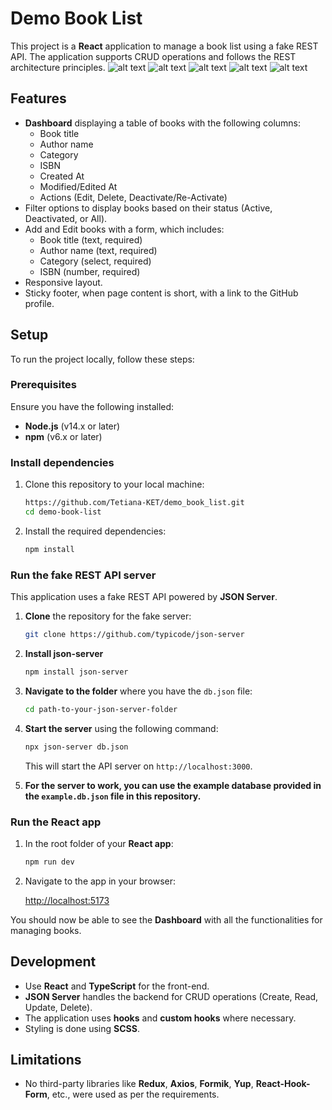 # Demo Book List

This project is a **React** application to manage a book list using a fake REST API. The application supports CRUD operations and follows the REST architecture principles.
![alt text](image.png)
![alt text](image-1.png)
![alt text](image-2.png)
![alt text](image-3.png)
![alt text](image-4.png)

## Features

- **Dashboard** displaying a table of books with the following columns:
  - Book title
  - Author name
  - Category
  - ISBN
  - Created At
  - Modified/Edited At
  - Actions (Edit, Delete, Deactivate/Re-Activate)
- Filter options to display books based on their status (Active, Deactivated, or All).
- Add and Edit books with a form, which includes:
  - Book title (text, required)
  - Author name (text, required)
  - Category (select, required)
  - ISBN (number, required)
- Responsive layout.
- Sticky footer, when page content is short, with a link to the GitHub profile.

## Setup

To run the project locally, follow these steps:

### Prerequisites

Ensure you have the following installed:

- **Node.js** (v14.x or later)
- **npm** (v6.x or later)

### Install dependencies

1. Clone this repository to your local machine:

   ```bash
   https://github.com/Tetiana-KET/demo_book_list.git
   cd demo-book-list
   ```

2. Install the required dependencies:

   ```bash
   npm install
   ```

### Run the fake REST API server

This application uses a fake REST API powered by **JSON Server**.

1. **Clone** the repository for the fake server:

   ```bash
   git clone https://github.com/typicode/json-server
   ```

2. **Install json-server**

   ```bash
   npm install json-server
   ```

3. **Navigate to the folder** where you have the `db.json` file:

   ```bash
   cd path-to-your-json-server-folder
   ```

4. **Start the server** using the following command:

   ```bash
   npx json-server db.json
   ```

   This will start the API server on `http://localhost:3000`.

5. **For the server to work, you can use the example database provided in the `example.db.json` file in this repository.**

### Run the React app

1. In the root folder of your **React app**:

   ```bash
   npm run dev
   ```

2. Navigate to the app in your browser:

   [http://localhost:5173](http://localhost:5173)

You should now be able to see the **Dashboard** with all the functionalities for managing books.

## Development

- Use **React** and **TypeScript** for the front-end.
- **JSON Server** handles the backend for CRUD operations (Create, Read, Update, Delete).
- The application uses **hooks** and **custom hooks** where necessary.
- Styling is done using **SCSS**.

## Limitations

- No third-party libraries like **Redux**, **Axios**, **Formik**, **Yup**, **React-Hook-Form**, etc., were used as per the requirements.
